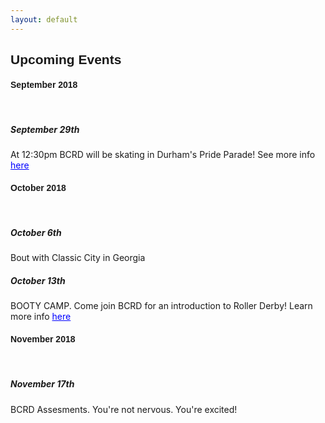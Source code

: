 ```yaml
---
layout: default
---
```


<div class="container">
<div class="section">
  <div class="row">
    <div class="col s12 left-align">
      <h2 style="font-family: 'Passion One', sans-serif; " class="black-text">Upcoming Events</h2>
      <div class="divider"></div>
        <div class="section">
          <h4 style="font-family: 'Passion One', sans-serif; " >September 2018</h4>
          <div class="divider"></div>
          <br>
          <h5>September 29th</h5>
          <p> At 12:30pm BCRD will be skating in Durham's Pride Parade! See more info <a style='color:blue' href='https://www.facebook.com/events/246959469300896/?action_history=%22[%7B%5C%22surface%5C%22%3A%5C%22messaging%5C%22%2C%5C%22mechanism%5C%22%3A%5C%22attachment%5C%22%2C%5C%22extra_data%5C%22%3A%7B%7D%7D]%22'> here </a></p>
        </div>
        <div class="divider"></div>
        <div class="section">
          <h4 style="font-family: 'Passion One', sans-serif; " >October 2018</h4>
          <div class="divider"></div>
          <br>
          <h5>October 6th</h5>
          <p>Bout with Classic City in Georgia</p>
          <div class="divider"></div>
          <h5>October 13th</h5>
          <p>BOOTY CAMP. Come join BCRD for an introduction to Roller Derby! Learn more info <a style='color:blue' href='https://www.facebook.com/events/2163091147304979/?action_history=%22[%7B%5C%22surface%5C%22%3A%5C%22messaging%5C%22%2C%5C%22mechanism%5C%22%3A%5C%22attachment%5C%22%2C%5C%22extra_data%5C%22%3A%7B%7D%7D]%22'> here </a></p>
        </div>
        <div class="divider"></div>
        <div class="section">
          <h4 style="font-family: 'Passion One', sans-serif; " >November 2018</h4>
          <div class="divider"></div>
          <br>
          <h5>November 17th</h5>
          <p>BCRD Assesments. You're not nervous. You're excited!</p>
        </div>
        <div class="divider"></div>
    </div>  
  </div>
</div>
